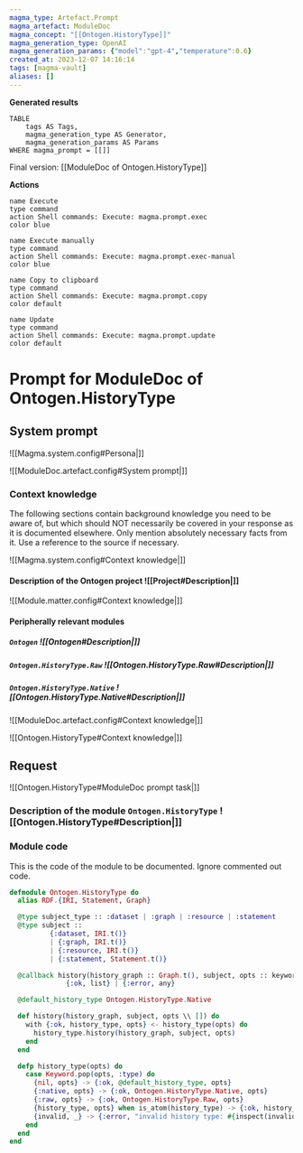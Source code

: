 ```yaml
---
magma_type: Artefact.Prompt
magma_artefact: ModuleDoc
magma_concept: "[[Ontogen.HistoryType]]"
magma_generation_type: OpenAI
magma_generation_params: {"model":"gpt-4","temperature":0.6}
created_at: 2023-12-07 14:16:14
tags: [magma-vault]
aliases: []
---
```


**Generated results**

```dataview
TABLE
	tags AS Tags,
	magma_generation_type AS Generator,
	magma_generation_params AS Params
WHERE magma_prompt = [[]]
```

Final version: [[ModuleDoc of Ontogen.HistoryType]]

**Actions**

```button
name Execute
type command
action Shell commands: Execute: magma.prompt.exec
color blue
```
```button
name Execute manually
type command
action Shell commands: Execute: magma.prompt.exec-manual
color blue
```
```button
name Copy to clipboard
type command
action Shell commands: Execute: magma.prompt.copy
color default
```
```button
name Update
type command
action Shell commands: Execute: magma.prompt.update
color default
```

# Prompt for ModuleDoc of Ontogen.HistoryType

## System prompt

![[Magma.system.config#Persona|]]

![[ModuleDoc.artefact.config#System prompt|]]

### Context knowledge

The following sections contain background knowledge you need to be aware of, but which should NOT necessarily be covered in your response as it is documented elsewhere. Only mention absolutely necessary facts from it. Use a reference to the source if necessary.

![[Magma.system.config#Context knowledge|]]

#### Description of the Ontogen project ![[Project#Description|]]

![[Module.matter.config#Context knowledge|]]

#### Peripherally relevant modules

##### `Ontogen` ![[Ontogen#Description|]]

##### `Ontogen.HistoryType.Raw` ![[Ontogen.HistoryType.Raw#Description|]]

##### `Ontogen.HistoryType.Native` ![[Ontogen.HistoryType.Native#Description|]]

![[ModuleDoc.artefact.config#Context knowledge|]]

![[Ontogen.HistoryType#Context knowledge|]]


## Request

![[Ontogen.HistoryType#ModuleDoc prompt task|]]

### Description of the module `Ontogen.HistoryType` ![[Ontogen.HistoryType#Description|]]

### Module code

This is the code of the module to be documented. Ignore commented out code.

```elixir
defmodule Ontogen.HistoryType do
  alias RDF.{IRI, Statement, Graph}

  @type subject_type :: :dataset | :graph | :resource | :statement
  @type subject ::
          {:dataset, IRI.t()}
          | {:graph, IRI.t()}
          | {:resource, IRI.t()}
          | {:statement, Statement.t()}

  @callback history(history_graph :: Graph.t(), subject, opts :: keyword) ::
              {:ok, list} | {:error, any}

  @default_history_type Ontogen.HistoryType.Native

  def history(history_graph, subject, opts \\ []) do
    with {:ok, history_type, opts} <- history_type(opts) do
      history_type.history(history_graph, subject, opts)
    end
  end

  defp history_type(opts) do
    case Keyword.pop(opts, :type) do
      {nil, opts} -> {:ok, @default_history_type, opts}
      {:native, opts} -> {:ok, Ontogen.HistoryType.Native, opts}
      {:raw, opts} -> {:ok, Ontogen.HistoryType.Raw, opts}
      {history_type, opts} when is_atom(history_type) -> {:ok, history_type, opts}
      {invalid, _} -> {:error, "invalid history type: #{inspect(invalid)}"}
    end
  end
end

```
